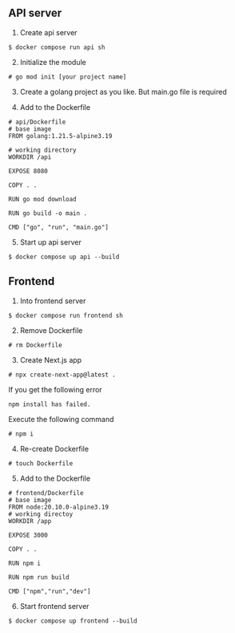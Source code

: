 ## API server
1. Create api server
```
$ docker compose run api sh
```

2. Initialize the module
```
# go mod init [your project name]
```

3. Create a golang project as you like. But main.go file is required

4. Add to the Dockerfile
```
# api/Dockerfile
# base image
FROM golang:1.21.5-alpine3.19

# working directory
WORKDIR /api

EXPOSE 8080

COPY . .

RUN go mod download

RUN go build -o main .

CMD ["go", "run", "main.go"]
```

5. Start up api server
```
$ docker compose up api --build
```

## Frontend
1. Into frontend server
```
$ docker compose run frontend sh
```

2. Remove Dockerfile
```
# rm Dockerfile
```

3. Create Next.js app
```
# npx create-next-app@latest .
```

If you get the following error
```
npm install has failed.
```
Execute the following command
```
# npm i
```

4. Re-create Dockerfile
```
# touch Dockerfile
```

5. Add to the Dockerfile
```
# frontend/Dockerfile
# base image
FROM node:20.10.0-alpine3.19
# working directoy
WORKDIR /app

EXPOSE 3000

COPY . .

RUN npm i

RUN npm run build

CMD ["npm","run","dev"]
```

6. Start frontend server
```
$ docker compose up frontend --build
```